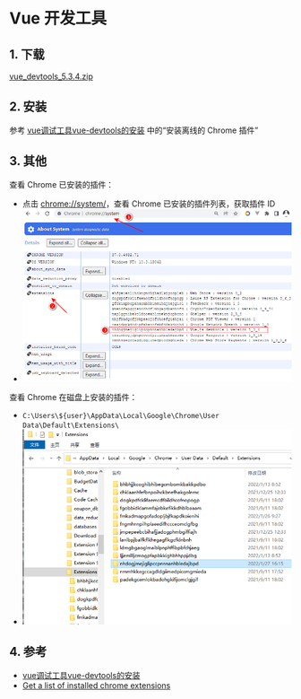 # Vue 开发工具

## 1. 下载

[vue_devtools_5.3.4.zip](/download/vue_devtools_5.3.4.zip)

## 2. 安装

参考 [vue调试工具vue-devtools的安装](https://zhuanlan.zhihu.com/p/142411207) 中的“安装离线的 Chrome 插件”

## 3. 其他

查看 Chrome 已安装的插件：

* 点击 [chrome://system/](chrome://system/)，查看 Chrome 已安装的插件列表，获取插件 ID
* ![vue_devtools_1.png](../_images/vue_devtools_1.png)

查看 Chrome 在磁盘上安装的插件： 

* `C:\Users\${user}\AppData\Local\Google\Chrome\User Data\Default\Extensions\`
* ![vue_devtools_2.png](../_images/vue_devtools_2.png)

## 4. 参考

* [vue调试工具vue-devtools的安装](https://zhuanlan.zhihu.com/p/142411207)
* [Get a list of installed chrome extensions](https://superuser.com/questions/1164152/get-a-list-of-installed-chrome-extensions)